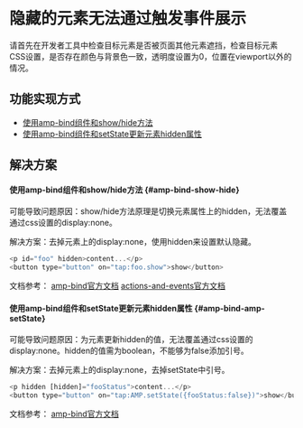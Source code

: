 # 隐藏的元素无法通过触发事件展示

请首先在开发者工具中检查目标元素是否被页面其他元素遮挡，检查目标元素CSS设置，是否存在颜色与背景色一致，透明度设置为0，位置在viewport以外的情况。

## 功能实现方式

* [使用amp-bind组件和show/hide方法](#amp-bind-show-hide)
* [使用amp-bind组件和setState更新元素hidden属性](#amp-bind-amp-setState)

## 解决方案

#### 使用amp-bind组件和show/hide方法 {#amp-bind-show-hide}

可能导致问题原因：show/hide方法原理是切换元素属性上的hidden，无法覆盖通过css设置的display:none。

解决方案：去掉元素上的display:none，使用hidden来设置默认隐藏。

```javascript
<p id="foo" hidden>content...</p>
<button type="button" on="tap:foo.show">show</button>
```

文档参考：
[amp-bind官方文档](https://www.ampproject.org/docs/reference/components/amp-bind)
[actions-and-events官方文档](https://www.ampproject.org/docs/interaction_dynamic/amp-actions-and-events#globally-defined-events-and-actions)



#### 使用amp-bind组件和setState更新元素hidden属性 {#amp-bind-amp-setState}

可能导致问题原因：为元素更新hidden的值，无法覆盖通过css设置的display:none。hidden的值需为boolean，不能够为false添加引号。

解决方案：去掉元素上的display:none，去掉setState中引号。

```javascript
<p hidden [hidden]="fooStatus">content...</p>
<button type="button" on="tap:AMP.setState({fooStatus:false})">show</button>
```

文档参考：
[amp-bind官方文档](https://www.ampproject.org/docs/reference/components/amp-bind)